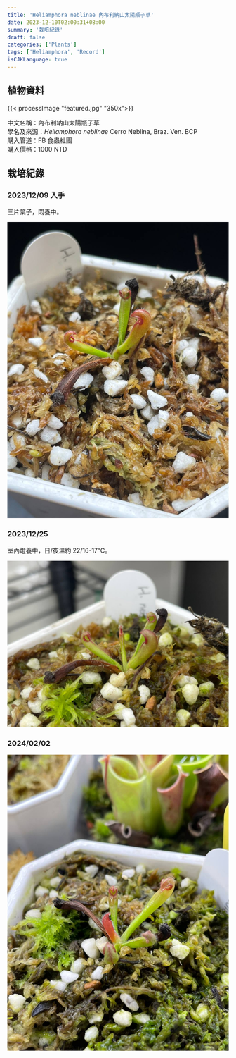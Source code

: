 ```yaml
---
title: 'Heliamphora neblinae 內布利納山太陽瓶子草'
date: 2023-12-10T02:00:31+08:00
summary: '栽培紀錄'
draft: false
categories: ['Plants']
tags: ['Heliamphora', 'Record']
isCJKLanguage: true
---
```


## 植物資料

{{< processImage "featured.jpg" "350x">}}

中文名稱：內布利納山太陽瓶子草  
學名及來源：*Heliamphora neblinae* Cerro Neblina, Braz. Ven. BCP  
購入管道：FB 食蟲社團  
購入價格：1000 NTD  

## 栽培紀錄

### 2023/12/09 入手

三片葉子，悶養中。  

![2023-12-09](./images/2023-12-09.jpg)

### 2023/12/25

室內燈養中，日/夜溫約 22/16-17℃。  

![2023-12-25](./images/2023-12-25.jpg)

### 2024/02/02

![2024-02-02](./images/2024-02-02.jpg)

